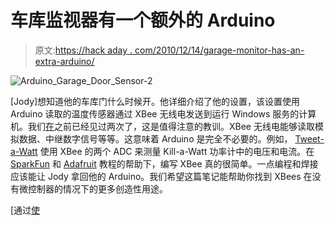 # 车库监视器有一个额外的 Arduino

> 原文:[https://hack aday . com/2010/12/14/garage-monitor-has-an-extra-arduino/](https://hackaday.com/2010/12/14/garage-monitor-has-an-extra-arduino/)

![](../Images/b6abb3568516aff9e81502d0a9812fb5.png "Arduino_Garage_Door_Sensor-2")

[Jody]想知道他的车库门什么时候开。他详细介绍了他的设置，该设置使用 Arduino 读取的温度传感器通过 XBee 无线电发送到运行 Windows 服务的计算机。我们[在](http://hackaday.com/?s=%22garage+door+indicator%22)之前已经见过两次了，这是值得注意的教训。XBee 无线电能够读取模拟数据、中继数字信号等等。这意味着 Arduino 是完全不必要的。例如， [Tweet-a-Watt](http://hackaday.com/2009/01/24/wattcher-twittering-kill-a-watt-plans-posted/) 使用 XBee 的两个 ADC 来测量 Kill-a-Watt 功率计中的电压和电流。在 [SparkFun](http://www.sparkfun.com/tutorials/122) 和 [Adafruit](http://ladyada.net/make/xbee/usermanual.html) 教程的帮助下，编写 XBee 真的很简单。一点编程和焊接应该能让 Jody 拿回他的 Arduino。我们希望这篇笔记能帮助你找到 XBees 在没有微控制器的情况下的更多创造性用途。

[通过[使](http://blog.makezine.com/archive/2010/11/garage_status_monitor.html)